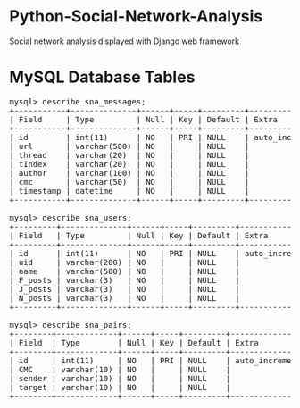 Python-Social-Network-Analysis
==============================

Social network analysis displayed with Django web framework


MySQL Database Tables
==============================
<pre>
mysql> describe sna_messages;        
+-----------+--------------+------+-----+---------+----------------+                                                                                                 
| Field     | Type         | Null | Key | Default | Extra          |                                                                                                 
+-----------+--------------+------+-----+---------+----------------+                                                                                                 
| id        | int(11)      | NO   | PRI | NULL    | auto_increment |                                                                                                 
| url       | varchar(500) | NO   |     | NULL    |                |                                                                                                 
| thread    | varchar(20)  | NO   |     | NULL    |                |                                                                                                 
| tIndex    | varchar(20)  | NO   |     | NULL    |                |                                                                                                 
| author    | varchar(100) | NO   |     | NULL    |                |                                                                                                 
| cmc       | varchar(50)  | NO   |     | NULL    |                |                                                                                                 
| timestamp | datetime     | NO   |     | NULL    |                |                                                                                                 
+-----------+--------------+------+-----+---------+----------------+ 

mysql> describe sna_users;                                                                                                                                           
+---------+--------------+------+-----+---------+----------------+                                                                                                   
| Field   | Type         | Null | Key | Default | Extra          |                                                                                                   
+---------+--------------+------+-----+---------+----------------+                                                                                                   
| id      | int(11)      | NO   | PRI | NULL    | auto_increment |                                                                                                   
| uid     | varchar(200) | NO   |     | NULL    |                |                                                                                                   
| name    | varchar(500) | NO   |     | NULL    |                |                                                                                                   
| F_posts | varchar(3)   | NO   |     | NULL    |                |                                                                                                   
| J_posts | varchar(3)   | NO   |     | NULL    |                |                                                                                                   
| N_posts | varchar(3)   | NO   |     | NULL    |                |                                                                                                   
+---------+--------------+------+-----+---------+----------------+ 

mysql> describe sna_pairs;                                                                                                                                           
+--------+-------------+------+-----+---------+----------------+                                                                                                     
| Field  | Type        | Null | Key | Default | Extra          |                                                                                                     
+--------+-------------+------+-----+---------+----------------+                                                                                                     
| id     | int(11)     | NO   | PRI | NULL    | auto_increment |                                                                                                     
| CMC    | varchar(10) | NO   |     | NULL    |                |                                                                                                     
| sender | varchar(10) | NO   |     | NULL    |                |                                                                                                     
| target | varchar(10) | NO   |     | NULL    |                |                                                                                                     
+--------+-------------+------+-----+---------+----------------+ 
</pre>

